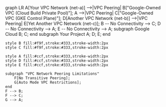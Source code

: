 graph LR
    A[Your VPC Network (net-a)] -->|VPC Peering| B["Google-Owned VPC (Cloud Build Private Pool)"];
    A -->|VPC Peering| C["Google-Owned VPC (GKE Control Plane)"];
    D[Another VPC Network (net-b)] -->|VPC Peering| E[Yet Another VPC Network (net-c)];
    B -- No Connectivity --> C;
    D -- No Connectivity --> A;
    E -- No Connectivity --> A;
    subgraph Google Cloud
        B;
        C;
    end
    subgraph Your Project
        A;
        D;
        E;
    end

    style B fill:#f9f,stroke:#333,stroke-width:2px
    style C fill:#f9f,stroke:#333,stroke-width:2px

    style A fill:#ccf,stroke:#333,stroke-width:2px
    style D fill:#ccf,stroke:#333,stroke-width:2px
    style E fill:#ccf,stroke:#333,stroke-width:2px

    subgraph "VPC Network Peering Limitations"
        F[No Transitive Peering];
        G[Auto Mode VPC Restrictions];
    end
    F --> B;
    F --> C;
    G --> A;
